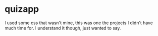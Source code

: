 quizapp
=======
I used some css that wasn't mine, this was one the projects I didn't have much time for. I understand it though, just wanted to say.
